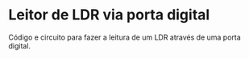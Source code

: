 # Leitor de LDR via porta digital
Código e circuito para fazer a leitura de um LDR através de uma porta digital.
